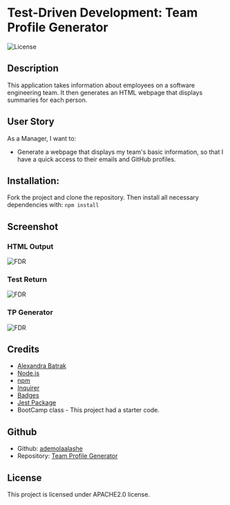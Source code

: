 # Test-Driven Development: Team Profile Generator

 ![License](https://img.shields.io/badge/license-APACHE2.0-blue.svg)

## Description 

This application takes information about employees on a software engineering team. It then generates an HTML webpage that displays summaries for each person.

## User Story

As a Manager, I want to:
- Generate a webpage that displays my team's basic information, so that I have a quick access to their emails and GitHub profiles.

## Installation:

  Fork the project and clone the repository. Then install all necessary dependencies with:
  ```npm install```

## Screenshot
 
### HTML Output
![FDR](https://github.com/ademolaalashe/teamprofile-generator/blob/main/images/html-output.png)

### Test Return
![FDR](https://github.com/ademolaalashe/teamprofile-generator/blob/main/images/testrun.png)

### TP Generator
![FDR](https://github.com/ademolaalashe/teamprofile-generator/blob/main/images/tp-generator1.png)

## Credits

- [Alexandra Batrak](https://github.com/alexandrabatrak/)
- [Node.js](https://nodejs.org/en/)
- [npm](https://www.npmjs.com/)
- [Inquirer](https://www.npmjs.com/package/inquirer)
- [Badges](shields.io)
- [Jest Package](https://www.npmjs.com/package/jest)
- BootCamp class - This project had a starter code.


## Github
- Github: [ademolaalashe](https://github.com/ademolaalashe)
- Repository: [Team Profile Generator](https://github.com/ademolaalashe/teamprofile-generator)

 ## License
  This project is licensed under APACHE2.0 license.

